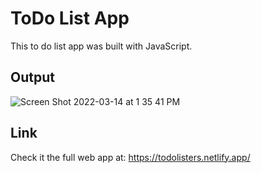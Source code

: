 # ToDo List App
This to do list app was built with JavaScript.
## Output
![Screen Shot 2022-03-14 at 1 35 41 PM](https://user-images.githubusercontent.com/31680529/158229072-1237de5c-e3bd-42a6-997f-0cd511ae4049.png)

## Link
Check it the full web app at: https://todolisters.netlify.app/
